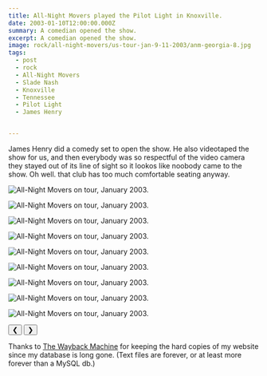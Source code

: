 ```yaml
---
title: All-Night Movers played the Pilot Light in Knoxville.
date: 2003-01-10T12:00:00.000Z
summary: A comedian opened the show.
excerpt: A comedian opened the show.
image: rock/all-night-movers/us-tour-jan-9-11-2003/anm-georgia-8.jpg
tags:
  - post 
  - rock
  - All-Night Movers
  - Slade Nash
  - Knoxville
  - Tennessee
  - Pilot Light
  - James Henry


---
```


James Henry did a comedy set to open the show. He also videotaped the show for us, and then everybody was so respectful of the video camera they stayed out of its line of sight so it lookos like noobody came to the show. Oh well. that club has too much comfortable seating anyway.

<div id="viewport">

![All-Night Movers on tour, January 2003.](/static/img/rock/all-night-movers/us-tour-jan-9-11-2003/anm-georgia-8.jpg)

![All-Night Movers on tour, January 2003.](/static/img/rock/all-night-movers/us-tour-jan-9-11-2003/anm-georgia-9.jpg)

![All-Night Movers on tour, January 2003.](/static/img/rock/all-night-movers/us-tour-jan-9-11-2003/anm-georgia-10.jpg)

![All-Night Movers on tour, January 2003.](/static/img/rock/all-night-movers/us-tour-jan-9-11-2003/anm-georgia-11.jpg)

![All-Night Movers on tour, January 2003.](/static/img/rock/all-night-movers/us-tour-jan-9-11-2003/anm-georgia-12.jpg)

![All-Night Movers on tour, January 2003.](/static/img/rock/all-night-movers/us-tour-jan-9-11-2003/anm-georgia-13.jpg)

![All-Night Movers on tour, January 2003.](/static/img/rock/all-night-movers/us-tour-jan-9-11-2003/anm-georgia-14.jpg)

![All-Night Movers on tour, January 2003.](/static/img/rock/all-night-movers/us-tour-jan-9-11-2003/anm-georgia-15.jpg)

![All-Night Movers on tour, January 2003.](/static/img/rock/pilot-light-photog-unknown.jpg)

</div>
<div class="flex row-reverse space-between">
  <div id="caption"></div>
  <div class="prevnext-container">
    <button id="buttonPrevious">&#10094;</button>
    <button id="buttonNext">&#10095;</button>
  </div>
</div>

Thanks to [The Wayback Machine](https://web.archive.org/web/20040204080957/http://www.allnightmovers.com/) for keeping the hard copies of my website since my database is long gone. (Text files are forever, or at least more forever than a MySQL db.)
